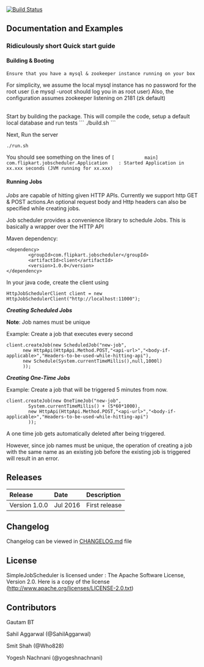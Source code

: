 [![Build Status](https://travis-ci.org/flipkart-incubator/simpleJobScheduler.svg?branch=master)](https://travis-ci.org/flipkart-incubator/simpleJobScheduler)
## Documentation and Examples
### Ridiculously short Quick start guide
#### Building & Booting
```
Ensure that you have a mysql & zookeeper instance running on your box
```
For simplicity, we assume the local mysql instance has no password for the root user (i.e mysql -uroot should log you in as root user)
Also, the configuration assumes zookeeper listening on 2181 (zk default)

<br>
Start by building the package. This will compile the code, setup a default local database and run tests
```
./build.sh
```

Next, Run the server
```
./run.sh
```
You should see something on the lines of `[           main] com.flipkart.jobscheduler.Application    : Started Application in xx.xxx seconds (JVM running for xx.xxx)` 

#### Running Jobs
*Jobs* are capable of hitting given HTTP APIs. Currently we support http GET & POST actions.An optional request body and Http headers can also be specified while creating jobs.

Job scheduler provides a convenience library to schedule Jobs. This is basically a wrapper over the HTTP API

Maven dependency:
```
<dependency>
        <groupId>com.flipkart.jobscheduler</groupId>
        <artifactId>client</artifactId>
        <version>1.0.0</version>
</dependency> 
```

In your java code, create the client using
```
HttpJobSchedulerClient client = new HttpJobSchedulerClient("http://localhost:11000");
```

***Creating Scheduled Jobs***

**Note**: Job names must be unique

Example: Create a job that executes every second
```
client.createJob(new ScheduledJob("new-job",
      new HttpApi(HttpApi.Method.POST,"<api-url>","<body-if-applicable>","Headers-to-be-used-while-hitting-api"),
      new Schedule(System.currentTimeMillis(),null,1000l)
      ));
```

***Creating One-Time Jobs***

Example: Create a job that will be triggered 5 minutes from now.
```
client.createJob(new OneTimeJob("new-job",
        System.currentTimeMillis() + (5*60*1000),
        new HttpApi(HttpApi.Method.POST,"<api-url>","<body-if-applicable>","Headers-to-be-used-while-hitting-api")
        ));
```
A one time job gets automatically deleted after being triggered.

However, since job names must be unique, the operation of creating a job with the same name as an existing job before the existing job is triggered will result in an error.

## Releases
| Release | Date | Description |
|:------------|:----------------|:------------|
| Version 1.0.0            | Jul 2016      |    First release

## Changelog
Changelog can be viewed in [CHANGELOG.md](https://github.com/flipkart-incubator/simpleJobScheduler/blob/master/CHANGELOG.md) file

## License
SimpleJobScheduler is licensed under : The Apache Software License, Version 2.0. Here is a copy of the license (http://www.apache.org/licenses/LICENSE-2.0.txt)

## Contributors
Gautam BT

Sahil Aggarwal (@SahilAggarwal)

Smit Shah (@Who828)

Yogesh Nachnani (@yogeshnachnani)
